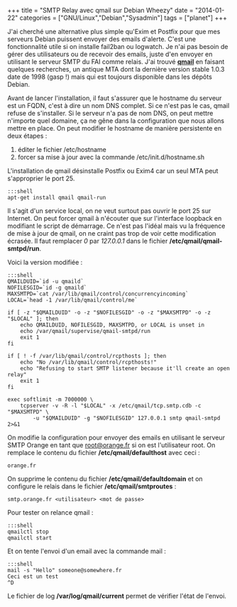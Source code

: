 +++
title = "SMTP Relay avec qmail sur Debian Wheezy"
date = "2014-01-22"
categories = ["GNU/Linux","Debian","Sysadmin"]
tags = ["planet"]
+++

J'ai cherché une alternative plus simple qu'Exim et Postfix pour que mes
serveurs Debian puissent envoyer des emails d'alerte. C'est une fonctionnalité
utile si on installe fail2ban ou logwatch. Je n'ai pas besoin de gérer des
utilisateurs ou de recevoir des emails, juste d'en envoyer en utilisant le
serveur SMTP du FAI comme relais. J'ai trouvé
[**qmail**](http://en.wikipedia.org/wiki/Qmail) en faisant quelques recherches,
un antique MTA dont la dernière version stable 1.0.3 date de 1998 (gasp !) mais
qui est toujours disponible dans les dépôts Debian.

Avant de lancer l'installation, il faut s'assurer que le hostname du serveur
est un FQDN, c'est à dire un nom DNS complet. Si ce n'est pas le cas, qmail
refuse de s'installer.  Si le serveur n'a pas de nom DNS, on peut mettre
n'importe quel domaine, ça ne gêne dans la configuration que nous allons mettre
en place. On peut modifier le hostname de manière persistente en deux étapes :

1. éditer le fichier /etc/hostname
2. forcer sa mise à jour avec la commande /etc/init.d/hostname.sh

L'installation de qmail désinstalle Postfix ou Exim4 car un seul MTA peut
s'approprier le port 25.

    :::shell
    apt-get install qmail qmail-run

Il s'agit d'un service local, on ne veut surtout pas ouvrir le port 25 sur
Internet. On peut forcer qmail à n'écouter que sur l'interface loopback en
modifiant le script de démarrage. Ce n'est pas l'idéal mais vu la fréquence de
mise à jour de qmail, on ne craint pas trop de voir cette modification écrasée.
Il faut remplacer *0* par *127.0.0.1* dans le fichier
**/etc/qmail/qmail-smtpd/run**. 

Voici la version modifiée :

    :::shell
    QMAILDUID=`id -u qmaild`
    NOFILESGID=`id -g qmaild`
    MAXSMTPD=`cat /var/lib/qmail/control/concurrencyincoming`
    LOCAL=`head -1 /var/lib/qmail/control/me`

    if [ -z "$QMAILDUID" -o -z "$NOFILESGID" -o -z "$MAXSMTPD" -o -z "$LOCAL" ]; then
        echo QMAILDUID, NOFILESGID, MAXSMTPD, or LOCAL is unset in
        echo /var/qmail/supervise/qmail-smtpd/run
        exit 1
    fi

    if [ ! -f /var/lib/qmail/control/rcpthosts ]; then
        echo "No /var/lib/qmail/control/rcpthosts!"
        echo "Refusing to start SMTP listener because it'll create an open relay"
        exit 1
    fi

    exec softlimit -m 7000000 \
        tcpserver -v -R -l "$LOCAL" -x /etc/qmail/tcp.smtp.cdb -c "$MAXSMTPD" \
            -u "$QMAILDUID" -g "$NOFILESGID" 127.0.0.1 smtp qmail-smtpd 2>&1

On modifie la configuration pour envoyer des emails en utilisant le serveur
SMTP Orange en tant que root@orange.fr si on est l'utilisateur root. On
remplace le contenu du fichier **/etc/qmail/defaulthost** avec ceci :

    orange.fr

On supprime le contenu du fichier **/etc/qmail/defaultdomain** et on configure
le relais dans le fichier **/etc/qmail/smtproutes** :

    smtp.orange.fr <utilisateur> <mot de passe>

Pour tester on relance qmail :

    :::shell
    qmailctl stop 
    qmailctl start

Et on tente l'envoi d'un email avec la commande mail :

    :::shell
    mail -s "Hello" someone@somewhere.fr
    Ceci est un test
    ^D

Le fichier de log **/var/log/qmail/current** permet de vérifier l'état de l'envoi.
